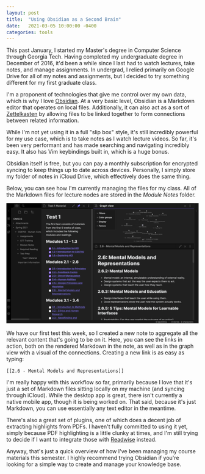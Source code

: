 ```yaml
---
layout: post
title:  "Using Obsidian as a Second Brain"
date:   2021-03-05 10:00:00 -0400
categories: tools
---
```

This past January, I started my Master's degree in Computer Science through Georgia Tech. Having completed my undergraduate degree in December of 2016, it'd been a while since I last had to watch lectures, take notes, and manage assignments. In undergrad, I relied primarily on Google Drive for all of my notes and assignments, but I decided to try something different for my first graduate class.

I'm a proponent of technologies that give me control over my own data, which is why I love [Obsidian](https://obsidian.md). At a very basic level, Obsidian is a Markdown editor that operates on local files. Additionally, it can also act as a sort of [Zettelkasten](https://en.wikipedia.org/wiki/Zettelkasten) by allowing files to be linked together to form connections between related information.

While I'm not yet using it in a full "slip box" style, it's still incredibly powerful for my use case, which is to take notes as I watch lecture videos. So far, it's been very performant and has made searching and navigating incredibly easy. It also has Vim keybindings built in, which is a huge bonus.

Obsidian itself is free, but you can pay a monthly subscription for encrypted syncing to keep things up to date across devices. Personally, I simply store my folder of notes in iCloud Drive, which effectively does the same thing.

Below, you can see how I'm currently managing the files for my class. All of the Markdown files for lecture nodes are stored in the _Module Notes_ folder.

![Obsidian example layout](/images/obsidian_sample.png)

We have our first test this week, so I created a new note to aggregate all the relevant content that's going to be on it. Here, you can see the links in action, both on the rendered Markdown in the note, as well as in the graph view with a visual of the connections. Creating a new link is as easy as typing:

```
[[2.6 - Mental Models and Representations]]
```

I'm really happy with this workflow so far, primarily because I love that it's just a set of Markdown files sitting locally on my machine (and syncing through iCloud). While the desktop app is great, there isn't currently a native mobile app, though it is being worked on. That said, because it's just Markdown, you can use essentially any text editor in the meantime.

There's also a great set of plugins, one of which does a decent job of extracting highlights from PDFs. I haven't fully committed to using it yet, simply because PDF highlighting is a little clunky at times, and I'm still trying to decide if I want to integrate those with [Readwise](https://readwise.io) instead.

Anyway, that's just a quick overview of how I've been managing my course materials this semester. I highly recommend trying Obsidian if you're looking for a simple way to create and manage your knowledge base.